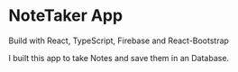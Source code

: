 # NoteTaker App

Build with React, TypeScript, Firebase and React-Bootstrap

I built this app to take Notes and save them in an Database.

